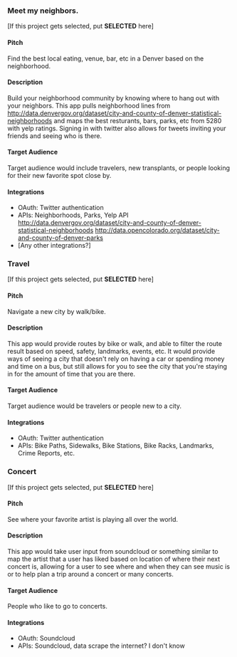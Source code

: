 ### Meet my neighbors.

[If this project gets selected, put **SELECTED** here]

#### Pitch

Find the best local eating, venue, bar, etc in a Denver based on the neighborhood.

#### Description

Build your neighborhood community by knowing where to hang out with your neighbors.
This app pulls neighborhood lines from http://data.denvergov.org/dataset/city-and-county-of-denver-statistical-neighborhoods
and maps the best resturants, bars, parks, etc from 5280 with yelp ratings.
Signing in with twitter also allows for tweets inviting your friends and seeing
who is there.

#### Target Audience

Target audience would include travelers, new transplants, or people looking for
their new favorite spot close by.

#### Integrations

* OAuth: Twitter authentication
* APIs: Neighborhoods, Parks, Yelp API
http://data.denvergov.org/dataset/city-and-county-of-denver-statistical-neighborhoods
http://data.opencolorado.org/dataset/city-and-county-of-denver-parks
* [Any other integrations?]


### Travel

[If this project gets selected, put **SELECTED** here]

#### Pitch

Navigate a new city by walk/bike.

#### Description

This app would provide routes by bike or walk, and able to filter the route
result based on speed, safety, landmarks, events, etc. It would provide ways of
seeing a city that doesn't rely on having a car or spending money and time on a
bus, but still allows for you to see the city that you're staying in for the
amount of time that you are there.

#### Target Audience

Target audience would be travelers or people new to a city.

#### Integrations

* OAuth: Twitter authentication
* APIs: Bike Paths, Sidewalks, Bike Stations, Bike Racks, Landmarks, Crime
Reports, etc.


### Concert

[If this project gets selected, put **SELECTED** here]

#### Pitch

See where your favorite artist is playing all over the world.

#### Description

This app would take user input from soundcloud or something similar to map the
artist that a user has liked based on location of where their next concert is,
allowing for a user to see where and when they can see music is or to help plan
a trip around a concert or many concerts.

#### Target Audience

People who like to go to concerts.

#### Integrations

* OAuth: Soundcloud
* APIs: Soundcloud, data scrape the internet? I don't know
